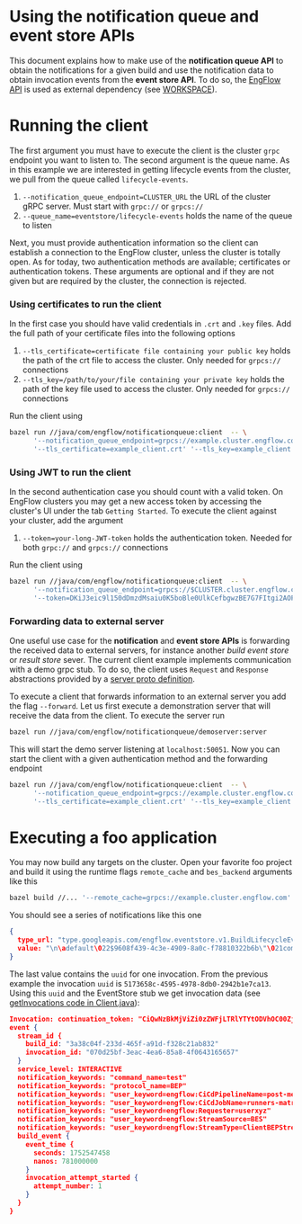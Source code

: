 # Using the notification queue and event store APIs

This document explains how to make use of the **notification queue API** to
obtain the notifications for a given build and use the notification data
to obtain invocation events from the **event store API**. To do so,
the [EngFlow API](https://github.com/EngFlow/engflowapis) is used as external
dependency (see [WORKSPACE](../../../../WORKSPACE)).

# Running the client

The first argument you must have to execute the client is the cluster `grpc` endpoint
you want to listen to.
The second argument is the queue name. As in this example we are interested in
getting lifecycle events from the cluster, we pull from the queue called `lifecycle-events`.

1. `--notification_queue_endpoint=CLUSTER_URL`  the URL of the cluster gRPC
   server. Must start with `grpc://` or `grpcs://`
2. `--queue_name=eventstore/lifecycle-events` holds the name of the queue to listen

Next, you must provide authentication information so the client can establish
a connection to the EngFlow cluster, unless the cluster is totally open.
As for today, two authentication methods are available; certificates or
authentication tokens. These arguments are optional and if they are not given
but are required by the cluster, the connection is rejected.

### Using certificates to run the client

In the first case you should have valid credentials in `.crt` and `.key` files. Add
the full path of your certificate files into the following options

1. `--tls_certificate=certificate file containing your public key` 
    holds the path of the crt file to access the cluster.
    Only needed for `grpcs://` connections
2. `--tls_key=/path/to/your/file containing your private key` 
    holds the path of the key file used to access the cluster.
    Only needed for `grpcs://` connections

Run the client using

```bash
bazel run //java/com/engflow/notificationqueue:client  -- \
      '--notification_queue_endpoint=grpcs://example.cluster.engflow.com' '--queue_name=eventstore/lifecycle-events' \
      '--tls_certificate=example_client.crt' '--tls_key=example_client.key'
```


### Using JWT to run the client

In the second authentication case you should count with a valid token. On EngFlow clusters you may get a new access token by
accessing the cluster's UI under the tab `Getting Started`. To execute the client against your cluster, add the argument

1. `--token=your-long-JWT-token`
   holds the authentication token.
   Needed for both `grpc://` and `grpcs://` connections

Run the client using

```bash
bazel run //java/com/engflow/notificationqueue:client  -- \
      '--notification_queue_endpoint=grpcs://$CLUSTER.cluster.engflow.com' '--queue_name=eventstore/lifecycle-events' \
      '--token=DKiJ3eic9l150dDmzdMsaiu0K5boBle0UlkCefbgwzBE7G7FItgi2AOFpz6pkcMUFV3SkpAGikMckcaQhTTKUmGeZKpLh9gT6vTsi0v'
```


### Forwarding data to external server

One useful use case for the **notification** and **event store APIs** is forwarding the
received data to external servers, for instance another _build event store_ or _result store_ sever.
The current client example implements communication
with a demo grpc stub. To do so, the client uses `Request` and `Response`
abstractions provided by a [server proto definition].

To execute a client that forwards information to an external server you add the flag
`--forward`. Let us first execute a demonstration server that will receive the data from 
the client. To execute the server run

```bash
bazel run //java/com/engflow/notificationqueue/demoserver:server
```

This will start the demo server listening at `localhost:50051`. Now you can start the client with a given
authentication method and the forwarding endpoint

```bash
bazel run //java/com/engflow/notificationqueue:client  -- \
      '--notification_queue_endpoint=grpcs://example.cluster.engflow.com' '--queue_name=eventstore/lifecycle-events' \
      '--tls_certificate=example_client.crt' '--tls_key=example_client.key' '--forward=grpc://localhost:50051'
```

# Executing a foo application

You may now build any targets on the cluster. Open your favorite foo project and build it using
the runtime flags `remote_cache` and `bes_backend` arguments like this

```bash
bazel build //... '--remote_cache=grpcs://example.cluster.engflow.com' '--bes_backend=grpcs://example.cluster.engflow.com'
```

You should see a series of notifications like this one

```json
{
  type_url: "type.googleapis.com/engflow.eventstore.v1.BuildLifecycleEventNotification"
  value: "\n\adefault\022$9608f439-4c3e-4909-8a0c-f78810322b6b\"\021command_name=test\"\021protocol_name=BEP\"0user_keyword=engflow:CiCdPipelineName=post-merge\"7user_keyword=engflow:CiCdJobName=ci-runners-test-matrix\"\'user_keyword=engflow:Requester=anfelbar\"%user_keyword=engflow:StreamSource=BES\"/user_keyword=engflow:StreamType=ClientBEPStream\272\006&\n$5173658c-4595-4978-8db0-2942b1e7ca13"
}
```

The last value contains the `uuid` for one invocation. From the previous example the invocation `uuid` is `5173658c-4595-4978-8db0-2942b1e7ca13`.
Using this `uuid` and the EventStore stub we get invocation data (see [getInvocations code in Client.java][getinvocations]):

```json
Invocation: continuation_token: "CiQwNzBkMjViZi0zZWFjLTRlYTYtODVhOC00ZjA2NDMxNjU2NTcQAA=="
event {
  stream_id {
    build_id: "3a38c04f-233d-465f-a91d-f328c21ab832"
    invocation_id: "070d25bf-3eac-4ea6-85a8-4f0643165657"
  }
  service_level: INTERACTIVE
  notification_keywords: "command_name=test"
  notification_keywords: "protocol_name=BEP"
  notification_keywords: "user_keyword=engflow:CiCdPipelineName=post-merge"
  notification_keywords: "user_keyword=engflow:CiCdJobName=runners-matrix"
  notification_keywords: "user_keyword=engflow:Requester=userxyz"
  notification_keywords: "user_keyword=engflow:StreamSource=BES"
  notification_keywords: "user_keyword=engflow:StreamType=ClientBEPStream"
  build_event {
    event_time {
      seconds: 1752547458
      nanos: 781000000
    }
    invocation_attempt_started {
      attempt_number: 1
    }
  }
}
```


[server proto definition]: demoserver/server.proto
[getinvocations]: https://github.com/EngFlow/example/blob/c9a30c214d487385313245cca24c6b7f3e867785/java/com/engflow/notificationqueue/Client.java#L201